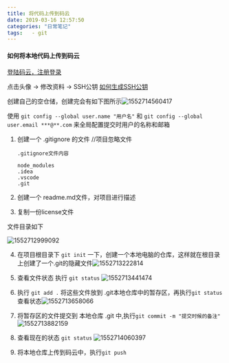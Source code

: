```yaml
---
title: 将代码上传到码云
date: 2019-03-16 12:57:50
categories: "日常笔记"
tags:	- git
---
```


#### 如何将本地代码上传到码云

[登陆码云，注册登录](https://gitee.com/)

点击头像 -> 修改资料 -> SSH公钥 [如何生成SSH公钥](http://git.mydoc.io/?t=154712)

创建自己的空仓储，创建完会有如下图所示![1552714560417](1552714560417.png)



使用 `git config --global user.name "用户名"` 和 `git config --global user.email ***@**.com` 来全局配置提交时用户的名称和邮箱

1. 创建一个 .gitignore 的文件  //项目忽略文件

   ```
   .gitignore文件内容
   
   node_modules
   .idea
   .vscode
   .git
   ```

2. 创建一个 readme.md文件，对项目进行描述

3. 复制一份license文件

文件目录如下

![1552712999092](1552712999092.png)

4. 在项目根目录下  `git init` 一下，创建一个本地电脑的仓库，这样就在根目录上创建了一个.git的隐藏文件![1552713222814](1552713222814.png)

5. 查看文件状态 执行 `git status` ![1552713441474](1552713441474.png)
6. 执行 `git add .` 将这些文件放到 .git本地仓库中的暂存区，再执行`git status` 查看状态![1552713658066](1552713658066.png)
7. 将暂存区的文件提交到 本地仓库 .git 中,执行`git commit -m "提交时候的备注"`![1552713882159](1552713882159.png)
8. 查看现在的状态 `git status`  ![1552714060397](1552714060397.png)

9. 将本地仓库上传到码云中，执行`git push`

